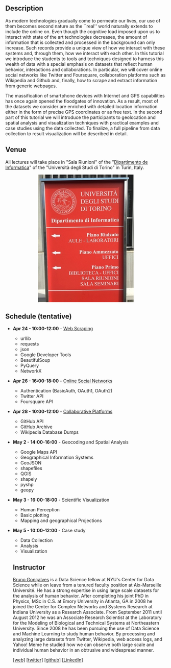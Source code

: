 ## Description

As modern technologies gradually come to permeate our lives, our use of them becomes second nature as the ``real'' world naturally extends to include the online on. Even though the cognitive load imposed upon us to interact with state of the art technologies decreases, the amount of information that is collected and processed in the background can only increase. Such records provide a unique view of how we interact with these systems and, through them, how we interact with each other. In this tutorial we introduce the students to tools and techniques designed to harness this wealth of data with a special emphasis on datasets that reflect human behavior, interactions and collaborations. In particular, we will cover online social networks like Twitter and Foursquare, collaboration platforms such as Wikipedia and Github and, finally, how to scrape and extract information from generic webpages. 

The massification of smartphone devices with Internet and GPS capabilities has once again opened the floodgates of innovation. As a result, most of the datasets we consider are enriched with detailed location information either in the form of precise GPS coordinates or as free text. In the second part of this tutorial we will introduce the participants to geolocation and spatial analysis and visualization techniques with practical examples and case studies using the data collected. To finalize, a full pipeline from data collection to result visualization will be described in detail.

## Venue

All lectures will take place in "Sala Riunioni" of the "[Dipartimento de Informatica](https://www.google.it/maps/place/Universit%C3%A0+di+Torino+-+Dipartimento+di+Informatica/@45.0901604,7.6570523,17z/data=!3m1!4b1!4m5!3m4!1s0x47886db2ab717cef:0x405a8e3daad8d89e!8m2!3d45.0901566!4d7.659241?hl=en)" of the "Università degli Studi di Torino" in Turin, Italy. 

<div style="text-align:center"><img src ="unito.jpg" /></div>

## Schedule (tentative)


- **Apr 24 - 10:00-12:00** - [Web Scraping](lecture1)
  * urllib
  * requests
  * json
  * Google Developer Tools
  * BeautifulSoup
  * PyQuery
  * NetworkX

- **Apr 26 - 16:00-18:00** - [Online Social Networks](lecture2)
  * Authentication (BasicAuth, OAuth1, OAuth2)
  * Twitter API
  * Foursquare API
    

- **Apr 28 - 10:00-12:00** - [Collaborative Platforms](lecture3)
  * GitHub API
  * GitHub Archive
  * Wikipedia Database Dumps

- **May 2 - 14:00-16:00** - Geocoding and Spatial Analysis
  * Google Maps API
  * Geographical Information Systems
  * GeoJSON
  * shapefiles
  * QGIS
  * shapely
  * pyshp
  * geopy

- **May 3 - 16:00-18:00** - Scientific Visualization
  * Human Perception
  * Basic plotting
  * Mapping and geographical Projections

- **May 5 - 10:00-12:00** - Case study
  * Data Collection
  * Analysis
  * Visualization

  ## Instructor

  [Bruno Gonçalves](http://www.bgoncalves.com) is a Data Science fellow at NYU's Center for Data Science while on leave from a tenured faculty position at Aix-Marseille Université. He has a strong expertise in using large scale datasets for the analysis of human behavior. After completing his joint PhD in Physics, MSc in C.S. at Emory University in Atlanta, GA in 2008 he joined the Center for Complex Networks and Systems Research at Indiana University as a Research Associate. From September 2011 until August 2012 he was an Associate Research Scientist at the Laboratory for the Modeling of Biological and Technical Systems at Northeastern University. Since 2008 he has been pursuing the use of Data Science and Machine Learning to study human behavior. By processing and analyzing large datasets from Twitter, Wikipedia, web access logs, and Yahoo! Meme he studied how we can observe both large scale and individual human behavior in an obtrusive and widespread manner.

  [[web]](http://www.bgoncalves.com) [[twitter]](https://twitter.com/bgoncalves) [[github]](http://github.com/bmtgoncalves/) [[LinkedIn]](https://www.linkedin.com/in/bmtgoncalves/)